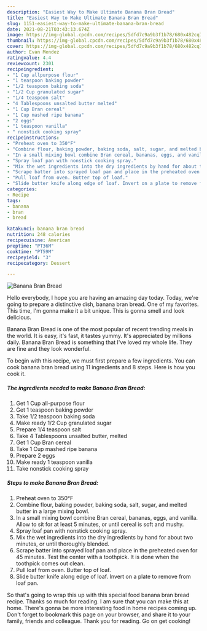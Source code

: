 ```yaml
---
description: "Easiest Way to Make Ultimate Banana Bran Bread"
title: "Easiest Way to Make Ultimate Banana Bran Bread"
slug: 1151-easiest-way-to-make-ultimate-banana-bran-bread
date: 2021-08-21T03:43:13.674Z
image: https://img-global.cpcdn.com/recipes/5dfd7c9a9b3f1b78/680x482cq70/banana-bran-bread-recipe-main-photo.jpg
thumbnail: https://img-global.cpcdn.com/recipes/5dfd7c9a9b3f1b78/680x482cq70/banana-bran-bread-recipe-main-photo.jpg
cover: https://img-global.cpcdn.com/recipes/5dfd7c9a9b3f1b78/680x482cq70/banana-bran-bread-recipe-main-photo.jpg
author: Evan Mendez
ratingvalue: 4.4
reviewcount: 2301
recipeingredient:
- "1 Cup allpurpose flour"
- "1 teaspoon baking powder"
- "1/2 teaspoon baking soda"
- "1/2 Cup granulated sugar"
- "1/4 teaspoon salt"
- "4 Tablespoons unsalted butter melted"
- "1 Cup Bran cereal"
- "1 Cup mashed ripe banana"
- "2 eggs"
- "1 teaspoon vanilla"
- " nonstick cooking spray"
recipeinstructions:
- "Preheat oven to 350°F"
- "Combine flour, baking powder, baking soda, salt, sugar, and melted butter in a large mixing bowl."
- "In a small mixing bowl combine Bran cereal, bananas, eggs, and vanilla. Allow to sit for at least 5 minutes, or until cereal is soft and mushy."
- "Spray loaf pan with nonstick cooking spray."
- "Mix the wet ingredients into the dry ingredients by hand for about two minutes, or until thoroughly blended."
- "Scrape batter into sprayed loaf pan and place in the preheated oven for 45 minutes. Test the center with a toothpick. It is done when the toothpick comes out clean."
- "Pull loaf from oven. Butter top of loaf."
- "Slide butter knife along edge of loaf. Invert on a plate to remove from loaf pan."
categories:
- Recipe
tags:
- banana
- bran
- bread

katakunci: banana bran bread 
nutrition: 248 calories
recipecuisine: American
preptime: "PT36M"
cooktime: "PT59M"
recipeyield: "3"
recipecategory: Dessert

---
```



![Banana Bran Bread](https://img-global.cpcdn.com/recipes/5dfd7c9a9b3f1b78/680x482cq70/banana-bran-bread-recipe-main-photo.jpg)

Hello everybody, I hope you are having an amazing day today. Today, we're going to prepare a distinctive dish, banana bran bread. One of my favorites. This time, I'm gonna make it a bit unique. This is gonna smell and look delicious.

Banana Bran Bread is one of the most popular of recent trending meals in the world. It is easy, it's fast, it tastes yummy. It's appreciated by millions daily. Banana Bran Bread is something that I've loved my whole life. They are fine and they look wonderful.




To begin with this recipe, we must first prepare a few ingredients. You can cook banana bran bread using 11 ingredients and 8 steps. Here is how you cook it.

<!--inarticleads1-->

##### The ingredients needed to make Banana Bran Bread:

1. Get 1 Cup all-purpose flour
1. Get 1 teaspoon baking powder
1. Take 1/2 teaspoon baking soda
1. Make ready 1/2 Cup granulated sugar
1. Prepare 1/4 teaspoon salt
1. Take 4 Tablespoons unsalted butter, melted
1. Get 1 Cup Bran cereal
1. Take 1 Cup mashed ripe banana
1. Prepare 2 eggs
1. Make ready 1 teaspoon vanilla
1. Take  nonstick cooking spray




<!--inarticleads2-->

##### Steps to make Banana Bran Bread:

1. Preheat oven to 350°F
1. Combine flour, baking powder, baking soda, salt, sugar, and melted butter in a large mixing bowl.
1. In a small mixing bowl combine Bran cereal, bananas, eggs, and vanilla. Allow to sit for at least 5 minutes, or until cereal is soft and mushy.
1. Spray loaf pan with nonstick cooking spray.
1. Mix the wet ingredients into the dry ingredients by hand for about two minutes, or until thoroughly blended.
1. Scrape batter into sprayed loaf pan and place in the preheated oven for 45 minutes. Test the center with a toothpick. It is done when the toothpick comes out clean.
1. Pull loaf from oven. Butter top of loaf.
1. Slide butter knife along edge of loaf. Invert on a plate to remove from loaf pan.




So that's going to wrap this up with this special food banana bran bread recipe. Thanks so much for reading. I am sure that you can make this at home. There's gonna be more interesting food in home recipes coming up. Don't forget to bookmark this page on your browser, and share it to your family, friends and colleague. Thank you for reading. Go on get cooking!
